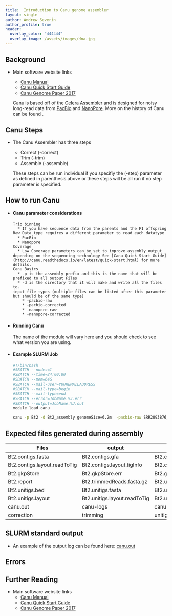 ```yaml
---
title:  Introduction to Canu genome assembler
layout: single
author: Andrew Severin
author_profile: true
header:
  overlay_color: "444444"
  overlay_image: /assets/images/dna.jpg
---
```




## Background

* Main software website links
  * [Canu Manual](http://canu.readthedocs.io/en/latest/history.html)
  * [Canu Quick Start Guide](http://canu.readthedocs.io/en/latest/quick-start.html)
  * [Canu Genome Paper 2017](https://genome.cshlp.org/content/27/5/722.full)

  Canu is based off of the [Celera Assembler](http://wgs-assembler.sourceforge.net/wiki/index.php?title=Main_Page) and is designed for noisy long-read data from [PacBio](http://www.pacb.com/) and [NanoPore](https://www.nanoporetech.com/).  More on the history of Canu can be found .

## Canu Steps

* The Canu Assembler has three steps
  * Correct   (-correct)
  * Trim      (-trim)
  * Assemble  (-assemble)

  These steps can be run individual if you specifiy the (-step) parameter as defined in parenthesis above or these steps will be all run if no step parameter is specified.

## How to run Canu

* #### Canu parameter considerations

  ```
  Trio binning
    * If you have sequence data from the parents and the F1 offspring
  Raw Data type requires a different parameter to read each datatype
    * PacBio
    * Nanopore
  Coverage
    * Low Coverage parameters can be set to improve assembly output depending on the sequencing technology See [Canu Quick Start Guide](http://canu.readthedocs.io/en/latest/quick-start.html) for more details.
  Canu Basics
    * -p is the assembly prefix and this is the name that will be prefixed to all output Files
    * -d is the directory that it will make and write all the files to.
  input file types (multiple files can be listed after this parameter but should be of the same type)
      * -pacbio-raw
      * -pacbio-corrected
      * -nanopore-raw
      * -nanopore-corrected
  ```

* #### Running Canu

  The name of the module will vary here and you should check to see what version you are using.  

* #### Example SLURM Job

  ```bash
  #!/bin/bash
  #SBATCH --nodes=1
  #SBATCH --time=24:00:00
  #SBATCH --mem=64G
  #SBATCH --mail-user=YOUREMAILADDRESS
  #SBATCH --mail-type=begin
  #SBATCH --mail-type=end
  #SBATCH --error=JobName.%J.err
  #SBATCH --output=JobName.%J.out
  module load canu

  canu -p Bt2 -d Bt2_assembly genomeSize=6.2m  -pacbio-raw SRR2093876_subreads.fastq.gz
  ```

## Expected files generated during assembly

|Files|output|from assembly|
|--|--|--|
|Bt2.contigs.fasta|Bt2.contigs.gfa|Bt2.contigs.layout|
|Bt2.contigs.layout.readToTig|Bt2.contigs.layout.tigInfo|Bt2.correctedReads.fasta.gz|
|Bt2.gkpStore|Bt2.gkpStore.err|Bt2.gkpStore.gkp|
|Bt2.report|Bt2.trimmedReads.fasta.gz|Bt2.unassembled.fasta|
|Bt2.unitigs.bed|Bt2.unitigs.fasta|Bt2.unitigs.gfa|
|Bt2.unitigs.layout|Bt2.unitigs.layout.readToTig|Bt2.unitigs.layout.tigInfo|
|canu.out|canu-logs|canu-scripts|
|correction|trimming|unitigging|

## SLURM standard output
* An example of the output log can be found here: [canu.out](dataAnalysis/GenomeAssembly/Assemblers/logs/canu.out)

## Errors

## Further Reading

* Main software website links
  * [Canu Manual](http://canu.readthedocs.io/en/latest/history.html)
  * [Canu Quick Start Guide](http://canu.readthedocs.io/en/latest/quick-start.html)
  * [Canu Genome Paper 2017](https://genome.cshlp.org/content/27/5/722.full)
